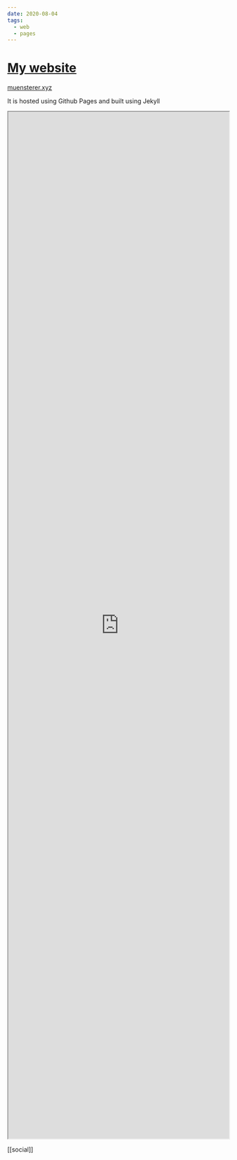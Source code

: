 ```yaml
---
date: 2020-08-04
tags:
  - web
  - pages
---
```


# [My website](https://muensterer.xyz)

[muensterer.xyz](https://muensterer.xyz)

It is hosted using Github Pages and built using Jekyll


<iframe src="https://muensterer.xyz" title="Current website" width='100%' height='60%'></iframe>

[[social]]

